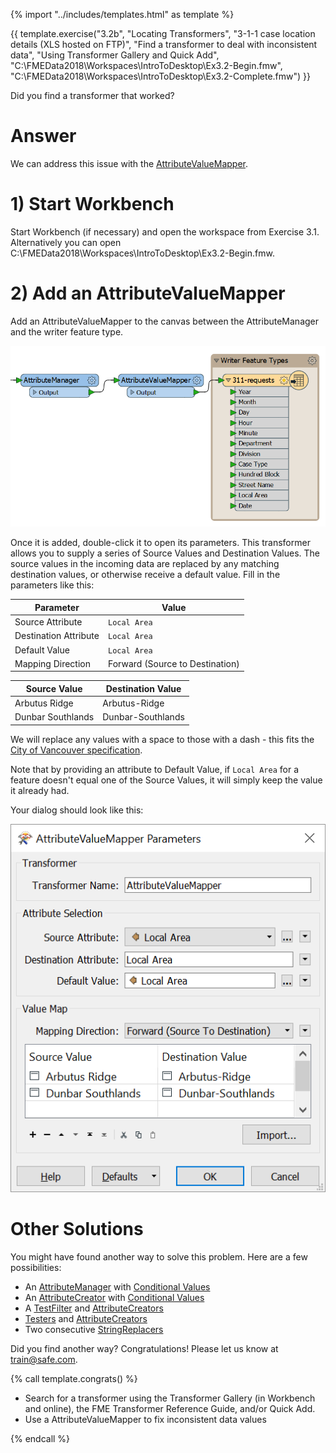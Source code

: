 {% import "../includes/templates.html" as template %}

{{ template.exercise("3.2b",
               "Locating Transformers",
               "3-1-1 case location details (XLS hosted on FTP)",
               "Find a transformer to deal with inconsistent data",
               "Using Transformer Gallery and Quick Add",
               "C:\\FMEData2018\\Workspaces\\IntroToDesktop\\Ex3.2-Begin.fmw",
               "C:\\FMEData2018\\Workspaces\\IntroToDesktop\\Ex3.2-Complete.fmw")
}}

Did you find a transformer that worked?

# Answer

We can address this issue with the [AttributeValueMapper](https://docs.safe.com/fme/html/FME_Desktop_Documentation/FME_Transformers/Transformers/attributevaluemapper.htm).

# 1) Start Workbench

Start Workbench (if necessary) and open the workspace from Exercise 3.1. Alternatively you can open C:\\FMEData2018\\Workspaces\\IntroToDesktop\\Ex3.2-Begin.fmw.

# 2) Add an AttributeValueMapper

Add an AttributeValueMapper to the canvas between the AttributeManager and the writer feature type.

![](./Images/avm.png)

Once it is added, double-click it to open its parameters. This transformer allows you to supply a series of Source Values and Destination Values. The source values in the incoming data are replaced by any matching destination values, or otherwise receive a default value. Fill in the parameters like this:

|Parameter|Value|
|-|-|
|Source Attribute|`Local Area`|
|Destination Attribute|`Local Area`|
|Default Value|`Local Area`|
|Mapping Direction|Forward (Source to Destination)|

|Source Value|Destination Value|
|-|-|
|Arbutus Ridge|Arbutus-Ridge|
|Dunbar Southlands|Dunbar-Southlands|

We will replace any values with a space to those with a dash - this fits the [City of Vancouver specification](https://data.vancouver.ca/datacatalogue/localAreaBoundary.htm).

Note that by providing an attribute to Default Value, if `Local Area` for a feature doesn't equal one of the Source Values, it will simply keep the value it already had.

Your dialog should look like this:

![](./Images/avm-parameters.png)

# Other Solutions

You might have found another way to solve this problem. Here are a few possibilities:

- An [AttributeManager](https://docs.safe.com/fme/html/FME_Desktop_Documentation/FME_Transformers/Transformers/attributemanager.htm) with [Conditional Values](https://docs.safe.com/fme/html/FME_Desktop_Documentation/FME_Workbench/!Transformer_Parameters/Parameter_Condition_Definition_Dialog.htm)
- An [AttributeCreator](https://docs.safe.com/fme/html/FME_Desktop_Documentation/FME_Transformers/Transformers/attributecreator.htm) with [Conditional Values](https://docs.safe.com/fme/html/FME_Desktop_Documentation/FME_Workbench/!Transformer_Parameters/Parameter_Condition_Definition_Dialog.htm)
- A [TestFilter](https://docs.safe.com/fme/html/FME_Desktop_Documentation/FME_Transformers/Transformers/testfilter.htm) and [AttributeCreators](https://docs.safe.com/fme/html/FME_Desktop_Documentation/FME_Transformers/Transformers/attributecreator.htm)
- [Testers](https://docs.safe.com/fme/html/FME_Desktop_Documentation/FME_Transformers/Transformers/tester.htm) and [AttributeCreators](https://docs.safe.com/fme/html/FME_Desktop_Documentation/FME_Transformers/Transformers/attributecreator.htm)
- Two consecutive [StringReplacers](https://docs.safe.com/fme/html/FME_Desktop_Documentation/FME_Transformers/Transformers/stringreplacer.htm)

Did you find another way? Congratulations! Please let us know at [train@safe.com](mailto:train@safe.com).

{% call template.congrats() %}

<ul>
  <li>Search for a transformer using the Transformer Gallery (in Workbench and online), the FME Transformer Reference Guide, and/or Quick Add.</li>
  <li>Use a AttributeValueMapper to fix inconsistent data values</li>
</ul>

{% endcall %}
